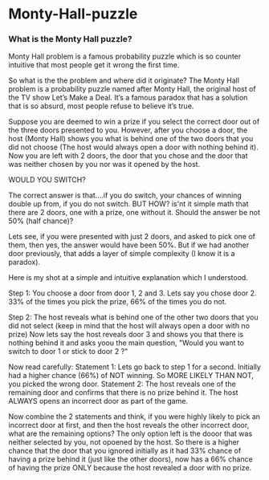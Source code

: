 # Monty-Hall-puzzle

<h3> What is the Monty Hall puzzle? </h3>
Monty Hall problem is a famous probability puzzle which is so counter intuitive that most people get it wrong the first time.

So what is the the problem and where did it originate?
The Monty Hall problem is a probability puzzle named after Monty Hall, the original host of the TV show Let’s Make a Deal. It’s a famous paradox that has a solution that is so absurd, most people refuse to believe it’s true.

Suppose you are deemed to win a prize if you select the correct door out of the three doors presented to you. However, after you choose a door, the host (Monty Hall) shows you what is behind one of the two doors
that you did not choose (The host would always open a door with nothing behind it). Now you are left with 2 doors, the door that you chose and the door that was neither chosen by you nor was it opened by the host.

WOULD YOU SWITCH?

The correct answer is that....if you do switch, your chances of winning double up from, if you do not switch.
BUT HOW? is'nt it simple math that there are 2 doors, one with a prize, one without it. Should the answer be not 50% (half chance)?

Lets see, if you were presented with just 2 doors, and asked to pick one of them, then yes, the answer would have been 50%.
But if we had another door previously, that adds a layer of simple complexity (I know it is a paradox).

Here is my shot at a simple and intuitive explanation which I understood.

Step 1:
You choose a door from door 1, 2 and 3. Lets say you chose door 2. 33% of the times you pick the prize, 66% of the times you do not.

Step 2:
The host reveals what is behind one of the other two doors that you did not select (keep in mind that the host will always open a door with no prize)
Now lets say the host reveals door 3 and shows you that there is nothing behind it and asks yoou the main question, "Would you want to switch to door 1 or stick to door 2 ?"

Now read carefully:
Statement 1: Lets go back to step 1 for a second. Initially had a higher chance (66%) of NOT winning. So MORE LIKELY THAN NOT, you picked the wrong door.
Statement 2: The host reveals one of the remaining door and confirms that there is no prize behind it. The host ALWAYS opens an incorrect door as part of the game.

Now combine the 2 statements and think, if you were highly likely to pick an incorrect door at first, and then the host reveals the other incorrect door, what are the remaining options?
The only option left is the dooor that was neither selected by you, not opoened by the host. So there is a higher chance that the door that you ignored initially as it had 33% chance of
having a prize behind it (just like the other doors), now has a 66% chance of having the prize ONLY because the host revealed a door with no prize.
